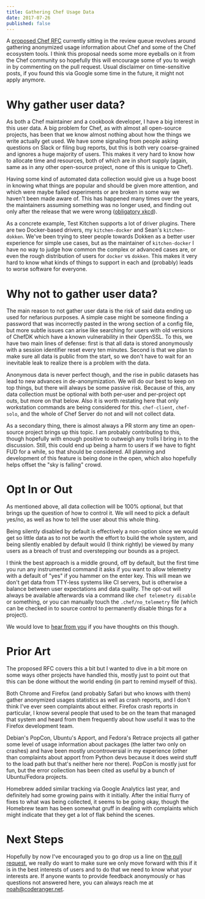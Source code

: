 ```yaml
---
title: Gathering Chef Usage Data
date: 2017-07-26
published: false
---
```


A [proposed Chef RFC](https://github.com/chef/chef-rfc/pull/269) currently
sitting in the review queue revolves around gathering anonymized usage information
about Chef and some of the Chef ecosystem tools. I think this proposal needs
some more eyeballs on it from the Chef community so hopefully this will encourage
some of you to weigh in by commenting on the pull request. Usual disclaimer on
time-sensitive posts, if you found this via Google some time in the future,
it might not apply anymore.

# Why gather user data?

As both a Chef maintainer and a cookbook developer, I have a big interest in this
user data. A big problem for Chef, as with almost all open-source projects, has
been that we know almost nothing about how the things we write actually get used.
We have some signaling from people asking questions on Slack or filing bug
reports, but this is both very coarse-grained and ignores a huge majority of
users. This makes it very hard to know how to allocate time and resources, both
of which are in short supply (again, same as in any other open-source project,
none of this is unique to Chef).

Having some kind of automated data collection would give us a huge boost in
knowing what things are popular and should be given more attention, and which
were maybe failed experiments or are broken in some way we haven't been made
aware of. This has happened many times over the years, the maintainers assuming
something was no longer used, and finding out only after the release that we were
wrong ([obligatory xkcd](https://xkcd.com/1172/)).

As a concrete example, Test Kitchen supports a lot of driver plugins. There are
two Docker-based drivers, my `kitchen-docker` and Sean's `kitchen-dokken`. We've
been trying to steer people towards Dokken as a better user experience for
simple use cases, but as the maintainer of `kitchen-docker` I have no way to
judge how common the complex or advanced cases are, or even the rough distribution
of users for `docker` vs `dokken`. This makes it very hard to know what kinds
of things to support in each and (probably) leads to worse software for everyone.

# Why not to gather user data?

The main reason to not gather user data is the risk of said data ending up
used for nefarious purposes. A simple case might be someone finding a password
that was incorrectly pasted in the wrong section of a config file, but more subtle
issues can arise like searching for users with old versions of ChefDK which have
a known vulnerability in their OpenSSL. To this, we have two main lines of defense:
first is that all data is stored anonymously with a session identifier reset
every ten minutes. Second is that we plan to make sure all data is public from
the start, so we don't have to wait for an inevitable leak to realize there is
a problem with the data.

Anonymous data is never perfect though, and the rise in public datasets has lead
to new advances in de-anonymization. We will do our best to keep on top things,
but there will always be some passive risk. Because of this, any data collection
must be optional with both per-user and per-project opt outs, but more on that
below. Also it is worth restating here that only workstation commands are being
considered for this. `chef-client`, `chef-solo`, and the whole of Chef Server
do not and will not collect data.

As a secondary thing, there is almost always a PR storm any time an open-source
project brings up this topic. I am probably contributing to this, though hopefully
with enough positive to outweigh any trolls I bring in to the discussion. Still,
this could end up being a harm to users if we have to fight FUD for a while, so
that should be considered. All planning and development of this feature is being
done in the open, which also hopefully helps offset the "sky is falling" crowd.

# Opt In or Out

As mentioned above, all data collection will be 100% optional, but that brings
up the question of how to control it. We will need to pick a default yes/no, as
well as how to tell the user about this whole thing.

Being silently disabled by default is effectively a non-option since we would get
so little data as to not be worth the effort to build the whole system, and
being silently enabled by default would (I think rightly) be viewed by many users
as a breach of trust and overstepping our bounds as a project.

I think the best approach is a middle ground, off by default, but the first time
you run any instrumented command it asks if you want to allow telemetry with a
default of "yes" if you hammer on the enter key. This will mean we don't get
data from TTY-less systems like CI servers, but is otherwise a balance between
user expectations and data quality. The opt-out will always be available afterwards
via a command like `chef telemetry disable` or something, or you can manually
touch the `.chef/no_telemetry` file (which can be checked in to source control to
permanently disable things for a project).

We would love to [hear from you](https://github.com/chef/chef-rfc/pull/269) if
you have thoughts on this though.

# Prior Art

The proposed RFC covers this a bit but I wanted to dive in a bit more on some
ways other projects have handled this, mostly just to point out that this can
be done without the world ending (in part to remind myself of this).

Both Chrome and Firefox (and probably Safari but who knows with them) gather
anonymized usages statistics as well as crash reports, and I don't think I've
ever seen complaints about either. Firefox crash reports in particular, I know
several people that used to be on the team that managed that system and heard
from them frequently about how useful it was to the Firefox development team.

Debian's PopCon, Ubuntu's Apport, and Fedora's Retrace projects all gather some
level of usage information about packages (the latter two only on crashes) and
have been mostly uncontroversial in my experience (other than complaints about
apport from Python devs because it does weird stuff to the load path but that's
neither here nor there). PopCon is mostly just for fun, but the error collection
has been cited as useful by a bunch of Ubuntu/Fedora projects.

Homebrew added similar tracking via Google Analytics last year, and definitely
had some growing pains with it initially. After the initial flurry of fixes to
what was being collected, it seems to be going okay, though the Homebrew team
has been somewhat gruff in dealing with complaints which might indicate that they
get a lot of flak behind the scenes.

# Next Steps

Hopefully by now I've encouraged you to go drop us a line on [the pull request](https://github.com/chef/chef-rfc/pull/269),
we really do want to make sure we only move forward with this if it is in the
best interests of users and to do that we need to know what your interests are.
If anyone wants to provide feedback anonymously or has questions not answered here,
you can always reach me at <a href="&#x6d;&#97;&#x69;&#108;&#x74;&#111;&#x3a;&#110;&#111;&#x61;&#104;&#x40;&#x63;&#x6f;&#x64;&#101;&#114;&#x61;&#110;&#103;&#101;&#x72;&#46;&#110;&#x65;&#x74;">&#110;&#x6f;&#97;&#x68;&#x40;&#x63;&#111;&#100;&#101;&#x72;&#x61;&#x6e;&#x67;&#x65;&#114;&#46;&#110;&#x65;&#x74;</a>.

